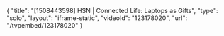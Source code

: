 {
    "title": "[1508443598] HSN | Connected Life: Laptops as Gifts",
    "type": "solo",
    "layout": "iframe-static",
    "videoId": "123178020",
    "url": "\/tvpembed\/123178020"
}